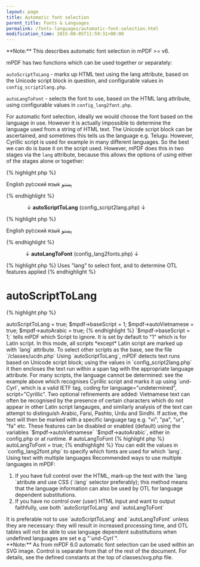 ```yaml
---
layout: page
title: Automatic font selection
parent_title: Fonts & Languages
permalink: /fonts-languages/automatic-font-selection.html
modification_time: 2015-08-05T11:59:31+00:00
---
```


<div class="alert alert-info" role="alert">**Note:** This describes automatic font selection in mPDF &gt;= v6.</div>

mPDF has two functions which can be used together or separately:

`autoScriptToLang` - marks up HTML text using the lang attribute, based on the Unicode script block in question, and configurable values in `config_script2lang.php`.

`autoLangToFont` - selects the font to use, based on the HTML lang attribute, using configurable values in `config_lang2font.php`.

For automatic font selection, ideally we would choose the font based on the language in use. However it is actually impossible to determine the language used from a string of HTML text. The Unicode script block can be ascertained, and sometimes this tells us the language e.g. Telugu. However, Cyrillic script is used for example in many different languages. So the best we can do is base it on the script used. However, mPDF does this in two stages via the `lang` attribute, because this allows the options of using either of the stages alone or together:

{% highlight php %}

English ру́сский язы́к پښتو

{% endhighlight %}

              ↓ **autoScriptToLang** (config_script2lang.php) ↓

{% highlight php %}

English <span lang="und-Cyrl">ру́сский язы́к</span> <span lang="ps">پښتو</span>

{% endhighlight %}

             ↓ **autoLangToFont** (config_lang2fonts.php) ↓

{% highlight php %}
Uses "lang" to select font, and to determine OTL features applied
{% endhighlight %}

# autoScriptToLang

{% highlight php %}
<?php

$mpdf->autoScriptToLang = true;

$mpdf->baseScript = 1;

$mpdf->autoVietnamese = true;

$mpdf->autoArabic = true;
{% endhighlight %}

`$mpdf-&gt;baseScript = 1;` tells mPDF which Script to ignore. It is set by default to "1" which is for Latin script. In this mode, all scripts *except* Latin script are marked up with `lang` attribute. To select other scripts as the base, see the file `/classes/ucdn.php`

Using `autoScriptToLang`, mPDF detects text runs based on Unicode script block; using the values in `config_script2lang.php` it then encloses the text run within a span tag with the appropriate language attribute. For many scripts, the language cannot be determined: see the example above which recognises Cyrillic script and marks it up using `und-Cyrl`, which is a valid IETF tag, coding for language="undetermined", script="Cyrillic".

Two optional refinements are added: Vietnamese text can often be recognised by the presence of certain characters which do not appear in other Latin script langauges, and similarly analysis of the text can attempt to distinguish Arabic, Farsi, Pashto, Urdu and Sindhi. If active, the text will then be marked with a specific language tag e.g. "vi", "pa", "ur", "fa" etc.

These features can be disabled or enabled (default) using the variables `$mpdf-&gt;autoVietnamese` `$mpdf-&gt;autoArabic`, either in <span class="filename">config.php</span> or at runtime.

# autoLangToFont

{% highlight php %}
<?php

$mpdf->autoLangToFont = true;
{% endhighlight %}

You can edit the values in `config_lang2font.php` to specify which fonts are used for which `lang`.

Using text with multiple languages

Recommended ways to use multiple languages in mPDF:

<ol>
<li>If you have full control over the HTML, mark-up the text with the `lang `atribute and use CSS (`:lang` selector preferably); this method means that the language information can also be used by OTL for language dependent substitutions.</li>
<li>If you have no control over (user) HTML input and want to output faithfully, use both `autoScriptToLang` and `autoLangToFont`</li>
</ol>

It is preferable not to use `autoScriptToLang` and `autoLangToFont` unless they are necessary: they will result in increased processing time, and OTL tables will not be able to use language dependent substitutions when undefined languages are set e.g "`und-Cyrl`".

<div class="alert alert-info" role="alert">**Note:** As from mPDF 6.0 automatic font selection can be used within an SVG image. Control is separate from that of the rest of the document. For details, see the defined constants at the top of classes/svg.php file.</div>
